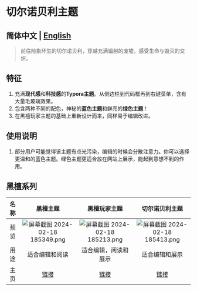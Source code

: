 # 切尔诺贝利主题

## 简体中文 | [English](/typora_theme_ebony/en/chernobyl)

> 前往险象环生的切尔诺贝利，穿越充满辐射的废墟，感受生命与毁灭的交织。
>

## 特征

1. 充满**现代感**和**科技感**的**Typora主题**。从侧边栏到代码框再到右键菜单，含有大量毛玻璃效果。
1. 包含两种不同的配色，神秘的**蓝色主题**和鲜亮的**绿色主题**！
1. 在黑檀玩家主题的基础上重新设计而来，同样易于编辑改进。

## 使用说明

1. 部分用户可能觉得该主题有点光污染，编辑的时候会分散注意力。你可以选择更温和的蓝色主题。绿色主题更适合放在网站上展示，能起到意想不到的作用。

## 黑檀系列

| 名称 |                           黑檀主题                           |                         黑檀玩家主题                         |                        切尔诺贝利主题                        |
| :--: | :----------------------------------------------------------: | :----------------------------------------------------------: | :----------------------------------------------------------: |
| 预览 | ![屏幕截图 2024-02-18 185349.png](https://s2.loli.net/2024/02/18/fCkNEgublK8W4US.png) | ![屏幕截图 2024-02-18 185213.png](https://s2.loli.net/2024/02/18/4BFod6tCbnZRia7.png) | ![屏幕截图 2024-02-18 185413.png](https://s2.loli.net/2024/02/18/oNPgzh24mqs1caM.png) |
| 用途 |                        适合编辑和阅读                        |                     适合编辑，阅读和展示                     |                        适合编辑和展示                        |
| 主页 |               [链接](/typora_theme_ebony/zh/)                |          [链接](/typora_theme_ebony/zh/ebonygamer)           |           [链接](/typora_theme_ebony/zh/chernobyl)           |

